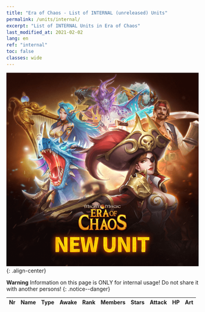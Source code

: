 ```yaml
---
title: "Era of Chaos - List of INTERNAL (unreleased) Units"
permalink: /units/internal/
excerpt: "List of INTERNAL Units in Era of Chaos"
last_modified_at: 2021-02-02
lang: en
ref: "internal"
toc: false
classes: wide
---
```

![image-center](/assets/images/units/newunits.png){: .align-center}

**Warning** Information on this page is ONLY for internal usage! Do not share it with another persons!
{: .notice--danger}

  | Nr |         Name        |   Type   | Awake |    Rank   |   Members     |  Stars  |  Attack  |     HP    |    Art     |
  |:---|:--------------------|:--------:|:-----:|:---------:|:-------------:|:-------:|:--------:|:---------:|:-----------|
